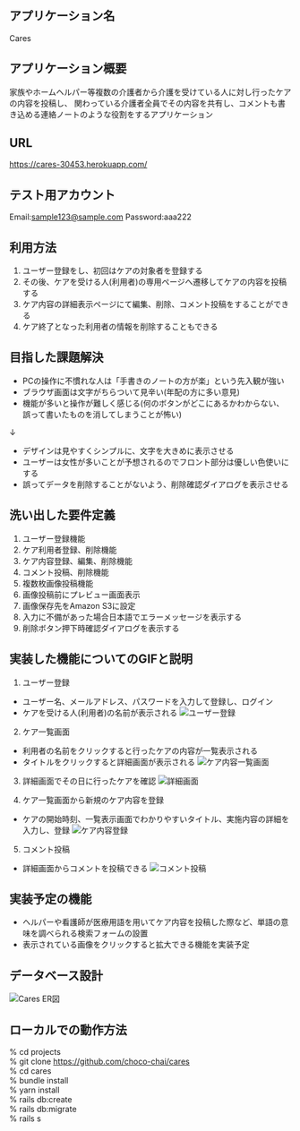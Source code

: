## アプリケーション名
Cares

## アプリケーション概要
家族やホームヘルパー等複数の介護者から介護を受けている人に対し行ったケアの内容を投稿し、
関わっている介護者全員でその内容を共有し、コメントも書き込める連絡ノートのような役割をするアプリケーション

## URL
https://cares-30453.herokuapp.com/

## テスト用アカウント
Email:sample123@sample.com
Password:aaa222

## 利用方法
1. ユーザー登録をし、初回はケアの対象者を登録する
1. その後、ケアを受ける人(利用者)の専用ページへ遷移してケアの内容を投稿する
1. ケア内容の詳細表示ページにて編集、削除、コメント投稿をすることができる
1. ケア終了となった利用者の情報を削除することもできる

## 目指した課題解決
- PCの操作に不慣れな人は「手書きのノートの方が楽」という先入観が強い
- ブラウザ画面は文字がちらついて見辛い(年配の方に多い意見)
- 機能が多いと操作が難しく感じる(何のボタンがどこにあるかわからない、誤って書いたものを消してしまうことが怖い)

↓

- デザインは見やすくシンプルに、文字を大きめに表示させる
- ユーザーは女性が多いことが予想されるのでフロント部分は優しい色使いにする
- 誤ってデータを削除することがないよう、削除確認ダイアログを表示させる

## 洗い出した要件定義
1. ユーザー登録機能
1. ケア利用者登録、削除機能
1. ケア内容登録、編集、削除機能
1. コメント投稿、削除機能
1. 複数枚画像投稿機能
1. 画像投稿前にプレビュー画面表示
1. 画像保存先をAmazon S3に設定
1. 入力に不備があった場合日本語でエラーメッセージを表示する
1. 削除ボタン押下時確認ダイアログを表示する

## 実装した機能についてのGIFと説明
1. ユーザー登録
  - ユーザー名、メールアドレス、パスワードを入力して登録し、ログイン
  - ケアを受ける人(利用者)の名前が表示される
![ユーザー登録](https://user-images.githubusercontent.com/71584841/98656937-9d800480-2384-11eb-805d-3bd304902991.gif)  

2. ケア一覧画面
  - 利用者の名前をクリックすると行ったケアの内容が一覧表示される
  - タイトルをクリックすると詳細画面が表示される
![ケア内容一覧画面](https://user-images.githubusercontent.com/71584841/98656952-a53fa900-2384-11eb-928d-c5515db06646.gif)  

3. 詳細画面でその日に行ったケアを確認
![詳細画面](https://user-images.githubusercontent.com/71584841/98656970-abce2080-2384-11eb-9530-1bd11ac29f7f.gif)  

4. ケア一覧画面から新規のケア内容を登録
  - ケアの開始時刻、一覧表示画面でわかりやすいタイトル、実施内容の詳細を入力し、登録
![ケア内容登録](https://user-images.githubusercontent.com/71584841/98657004-ba1c3c80-2384-11eb-86df-2b4cb392b068.gif)  

5. コメント投稿
  - 詳細画面からコメントを投稿できる
![コメント投稿](https://user-images.githubusercontent.com/71584841/98657045-c86a5880-2384-11eb-96cb-1e1ebac26ed7.gif)  

## 実装予定の機能
- ヘルパーや看護師が医療用語を用いてケア内容を投稿した際など、単語の意味を調べられる検索フォームの設置
- 表示されている画像をクリックすると拡大できる機能を実装予定

## データベース設計
![Cares ER図](https://user-images.githubusercontent.com/71584841/98640866-293a6680-236e-11eb-8aa3-5b4d986f7d04.png)

## ローカルでの動作方法
% cd projects  
% git clone https://github.com/choco-chai/cares  
% cd cares  
% bundle install  
% yarn install  
% rails db:create  
% rails db:migrate  
% rails s  
